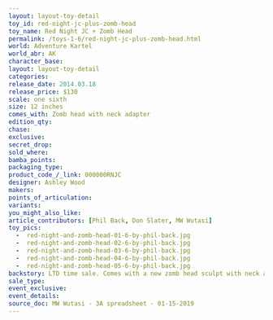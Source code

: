 ```yaml
---
layout: layout-toy-detail 
toy_id: red-night-jc-plus-zomb-head
toy_name: Red Night JC + Zomb Head
permalink: /toys-1-6/red-night-jc-plus-zomb-head.html
world: Adventure Kartel
world_abr: AK
character_base: 
layout: layout-toy-detail
categories: 
release_date: 2014.03.18
release_price: $130 
scale: one sixth
size: 12 inches
comes_with: Zomb head with neck adapter
edition_qty: 
chase: 
exclusive: 
secret_drop: 
sold_where: 
bamba_points: 
packaging_type: 
product_code_/_link: 000000RNJC
designer: Ashley Wood
makers: 
points_of_articulation: 
variants: 
you_might_also_like: 
article_contributors: [Phil Back, Don Slater, MW Wutasi]
toy_pics: 
  -  red-night-and-zomb-head-01-6-by-phil-back.jpg
  -  red-night-and-zomb-head-02-6-by-phil-back.jpg
  -  red-night-and-zomb-head-03-6-by-phil-back.jpg
  -  red-night-and-zomb-head-04-6-by-phil-back.jpg
  -  red-night-and-zomb-head-05-6-by-phil-back.jpg
backstory: LTD time sale. Comes with a new zomb head sculpt with neck adapter
sale_type: 
event_exclusive: 
event_details: 
source_doc: MW Wutasi - 3A spreadsheet - 01-15-2019
---
```

